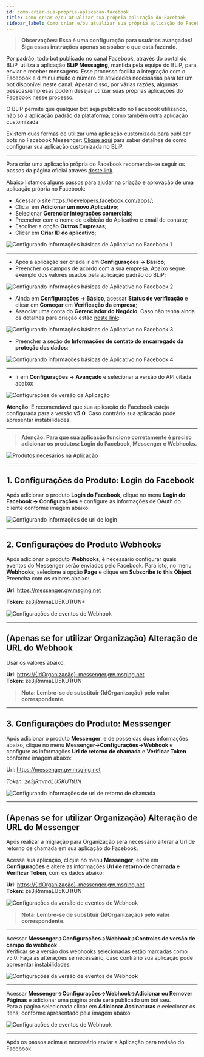```yaml
---
id: como-criar-sua-propria-aplicacao-facebook
title: Como criar e/ou atualizar sua própria aplicação do Facebook
sidebar_label: Como criar e/ou atualizar sua própria aplicação do Facebook
---
```


> **Observações: Essa é uma configuração para usuários avançados! Siga essas instruções apenas se souber o que está fazendo.**

Por padrão, todo bot publicado no canal Facebook, através do portal do BLiP, utiliza a aplicação **BLiP Messaging**, mantida pela equipe do BLiP, para enviar e receber mensagens. Esse processo facilita a integração com o Facebook e diminui muito o número de atividades necessárias para ter um bot disponível neste canal. Apesar disso, por várias razões, algumas pessoas/empresas podem desejar utilizar suas próprias aplicações do Facebook nesse processo.

O BLiP permite que qualquer bot seja publicado no Facebook utilizando, não só a aplicação padrão da plataforma, como também outra aplicação customizada.

Existem duas formas de utilizar uma aplicação customizada para publicar bots no Facebook Messenger:
[Clique aqui](https://help.blip.ai/docs/en/channels/messenger/como-configurar-sua-propria-aplicacao-facebook/) para saber detalhes de como configurar sua aplicação customizada no BLiP.

-----------------

Para criar uma aplicação própria do Facebook recomenda-se seguir os passos da página oficial através [deste link](https://developers.facebook.com/docs/messenger-platform/getting-started/app-setup/).

Abaixo listamos alguns passos para ajudar na criação e aprovação de uma aplicação própria no Facebook:

* Acessar o site https://developers.facebook.com/apps/;
* Clicar em **Adicionar um novo Aplicativo**;
* Selecionar **Gerenciar integrações comerciais**;
* Preencher com o nome de exibição do Aplicativo e email de contato;
* Escolher a opção **Outros Empresas**;
* Clicar em  **Criar ID do aplicativo**;


![Configurando informações básicas de Aplicativo no Facebook 1](/img/channels/messenger/messenger-como-criar-aplicacao-facebook-1.png)<br>

-----------------

* Após a aplicação ser criada ir em **Configurações -> Básico**;
* Preencher os campos de acordo com a sua empresa. Abaixo segue exemplo dos valores usados pela aplicação padrão do BLiP;

![Configurando informações básicas de Aplicativo no Facebook 2](/img/channels/messenger/messenger-como-criar-aplicacao-facebook-2.png)<br>

* Ainda em **Configurações -> Básico**, acessar  **Status de verificação** e clicar em **Começar** em **Verificação da empresa**;
* Associar uma conta do **Gerenciador do Negócio**. Caso não tenha ainda os detalhes para criação estão
[neste link](https://www.facebook.com/business/help/1710077379203657?id=180505742745347):


![Configurando informações básicas de Aplicativo no Facebook 3](/img/channels/messenger/messenger-como-criar-aplicacao-facebook-3.png)<br>

* Preencher a seção de **Informações de contato do encarregado da proteção dos dados**:

![Configurando informações básicas de Aplicativo no Facebook 4](/img/channels/messenger/messenger-como-criar-aplicacao-facebook-4.png)<br>

-----------------

* Ir em **Configurações -> Avançado** e selecionar a versão do API citada abaixo:

![Configurações de versão da Aplicação](/img/channels/messenger/messenger-como-configurar-sua-propria-aplicacao-facebook-3.png)

**Atenção**: É recomendável que sua aplicação do Facebook esteja configurada para a versão **v5.0**. Caso contrário sua aplicação pode apresentar instabilidades.

-----------------

> **Atenção: Para que sua aplicação funcione corretamente é preciso adicionar os produtos: Login do Facebook, Messenger e Webhooks.**

![Produtos necesários na Aplicação](/img/channels/messenger/messenger-como-criar-aplicacao-facebook-5.png)

-----------------

## 1. Configurações do Produto: Login do Facebook
Após adicionar o produto **Login do Facebook**, clique no menu **Login do Facebook -> Configurações** e configure as informações de OAuth do cliente conforme imagem abaixo:

![Configurando informações de url de login](/img/channels/messenger/messenger-como-configurar-sua-propria-aplicacao-facebook-6.png)<br>

-----------------

## 2. Configurações do Produto Webhooks

Após adicionar o produto **Webhooks**, é necessário configurar quais eventos do Messenger serão enviados pelo Facebook. Para isto, no menu **Webhooks**, selecione a opção **Page** e clique em **Subscribe to this Object**. Preencha com os valores abaixo:

**Url**: https://messenger.gw.msging.net

**Token**: ze3jRmmaLU5KUTtUN*

![Configurações de eventos de Webhook](/img/channels/messenger/messenger-como-criar-aplicacao-facebook-7.png)<br>

-----------------

## (Apenas se for utilizar Organização) Alteração de URL do Webhook

Usar os valores abaixo:

**Url**: [https://{IdOrganização}-messenger.gw.msging.net](https://messenger.gw.msging.net)  
**Token**: ze3jRmmaLU5KUTtUN


> **Nota: Lembre-se de substituir {IdOrganização} pelo valor correspondente.** 

-----------------

## 3. Configurações do Produto: Messsenger
Após adicionar o produto **Messenger**, e de posse das duas informações abaixo, clique no menu **Messenger->Configurações->Webhook** e configure as informações **Url de retorno de chamada** e **Verificar Token** conforme imagem abaixo:

Url: https://messenger.gw.msging.net

*Token: ze3jRmmaLU5KUTtUN*

![Configurando informações de url de retorno de chamada](/img/channels/messenger/messenger-como-criar-aplicacao-facebook-6.png)<br>

-----------------

## (Apenas se for utilizar Organização) Alteração de URL do Messenger
Após realizar a migração para Organização será necessário alterar a Url de retorno de chamada em sua aplicação do Facebook.

Acesse sua aplicação, clique no menu **Messenger**, entre em **Configurações** e altere as informações **Url de retorno de chamada** e **Verificar Token**, com os dados abaixo:

**Url**: [https://{IdOrganização}-messenger.gw.msging.net](https://messenger.gw.msging.net)  
**Token**: ze3jRmmaLU5KUTtUN

![Configurações da versão de eventos de Webhook](/img/channels/messenger/messenger-como-configurar-sua-propria-aplicacao-facebook-5.png)<br>

> **Nota: Lembre-se de substituir {IdOrganização} pelo valor correspondente.** 

-----------------

Acessar  **Messenger->Configurações->Webhook->Controles de versão de campo do webhook** .<br>
Verificar se a versão dos webhooks selecionadas estão marcadas como v5.0. Faça as alterações se necessário, caso contrário sua aplicação pode apresentar instabilidades:

![Configurações da versão de eventos de Webhook](/img/channels/messenger/messenger-como-configurar-sua-propria-aplicacao-facebook-4.png)<br>

-----------------

Acessar  **Messenger->Configurações->Webhook->Adicionar ou Remover Páginas** e adicionar uma página onde será publicado um bot seu.<br>
Para a página selecionada clicar em **Adicionar Assinaturas** e eelecionar os itens, conforme apresentado pela imagem abaixo:

![Configurações de eventos de Webhook](/img/channels/messenger/messenger-como-configurar-sua-propria-aplicacao-facebook-2.png)<br>

-----------------
Após os passos acima é necessário enviar a Aplicação para revisão do Facebook.

<!-- Rating frame -->
<script type="text/javascript" src="/scripts/rating.js"></script>

